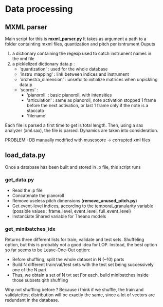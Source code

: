 # Data processing

## MXML parser
Main script for this is **mxml_parser.py**
It takes as argument a path to a folder containting mxml files, quantization and pitch per isntrument
Ouputs
1. a dictionary containing the regexp used to catch instrument names in the xml file
2. a picklelized dictionary data.p :
    * 'quantization' : used for the whole database
    * 'instru_mapping' : link between indices and instrument
    * 'orchestra_dimension' : unseful to initialize matrices when unpickling data.p
    * 'scores' :
        * 'pianoroll' : basic pianoroll, with intensities
        * 'articulation' : same as pianoroll, note activation stopped 1
                    frame before the next activation, or last 1 frame only if
                    the note is a staccato
        * 'filename'

Each file is parsed a first time to get is total length.
Then, using a sax analyzer (xml.sax), the file is parsed.
Dynamics are taken into consideration.


PROBLEM :
DB manually modified with musescore -> corrupted xml files

## load_data.py
Once a database has been built and stored in .p file, this script runs
### get_data.py
* Read the .p file
* Concatenate the pianoroll
* Remove useless pitch dimensions (**remove_unused_pitch.py**)
* Get event-level indices, according to the temporal_granularity variable
    (possible values : frame_level, event_level, full_event_level)
* Instanciate Shared variable for Theano models
### get_minibatches_idx
Returns three different lists for train, validate and test sets.
Shuffeling option, but this is probably not a good idea for LOP.
Instead, the best option so far seems to be Leave-One-Out option:
* Before shuffling, split the whole dataset in N (~10) parts
* Build N different train/val/test sets with the test set being successively one of the N part
* Thus, we obtain a set of N tvt set For each, build minibatches inside those subsets qith shuffling

Why not shuffling before ? Because i think if we shuffle, the train and validate/test distribution will be exactly the same, since a lot of vectors are redundant in the database.
